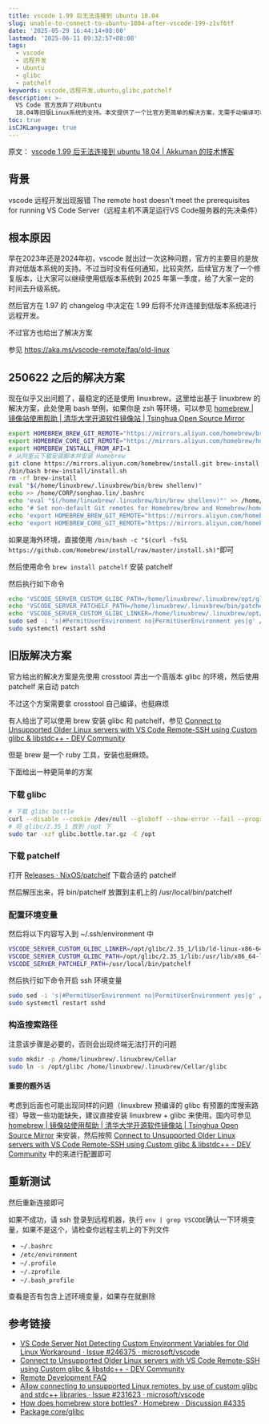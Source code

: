 ```yaml
---
title: vscode 1.99 后无法连接到 ubuntu 18.04
slug: unable-to-connect-to-ubuntu-1804-after-vscode-199-z1vf6tf
date: '2025-05-29 16:44:14+08:00'
lastmod: '2025-06-11 09:32:57+08:00'
tags:
  - vscode
  - 远程开发
  - ubuntu
  - glibc
  - patchelf
keywords: vscode,远程开发,ubuntu,glibc,patchelf
description: >-
  VS Code 官方放弃了对Ubuntu
  18.04等旧版Linux系统的支持。本文提供了一个比官方更简单的解决方案，无需手动编译可绕过系统限制继续使用远程开发功能。
toc: true
isCJKLanguage: true
---
```






原文： [vscode 1.99 后无法连接到 ubuntu 18.04 | Akkuman 的技术博客](https://www.hacktech.cn/post/2025/05/unable-to-connect-to-ubuntu-1804-after-vscode-199-z1vf6tf/)

## 背景

vscode 远程开发出现报错 The remote host doesn't meet the prerequisites for running VS Code Server（远程主机不满足运行VS Code服务器的先决条件）

## 根本原因

早在2023年还是2024年初，vscode 就出过一次这种问题，官方的主要目的是放弃对低版本系统的支持。不过当时没有任何通知，比较突然，后续官方发了一个修复版本，让大家可以继续使用低版本系统到 2025 年第一季度，给了大家一定的时间去升级系统。

然后官方在 1.97 的 changelog 中决定在 1.99 后将不允许连接到低版本系统进行远程开发。

不过官方也给出了解决方案

参见 https://aka.ms/vscode-remote/faq/old-linux

## 250622 之后的解决方案

现在似乎又出问题了，最稳定的还是使用 linuxbrew。这里给出基于 linuxbrew 的解决方案，此处使用 bash 举例，如果你是 zsh 等环境，可以参见 [homebrew | 镜像站使用帮助 | 清华大学开源软件镜像站 | Tsinghua Open Source Mirror](https://mirrors.tuna.tsinghua.edu.cn/help/homebrew/)

```bash
export HOMEBREW_BREW_GIT_REMOTE="https://mirrors.aliyun.com/homebrew/brew.git"
export HOMEBREW_CORE_GIT_REMOTE="https://mirrors.aliyun.com/homebrew/homebrew-core.git"
export HOMEBREW_INSTALL_FROM_API=1
# 从阿里云下载安装脚本并安装 Homebrew 
git clone https://mirrors.aliyun.com/homebrew/install.git brew-install
/bin/bash brew-install/install.sh
rm -rf brew-install
eval "$(/home/linuxbrew/.linuxbrew/bin/brew shellenv)"
echo >> /home/CORP/songhao.lin/.bashrc
echo 'eval "$(/home/linuxbrew/.linuxbrew/bin/brew shellenv)"' >> /home/CORP/songhao.lin/.bashrc
echo '# Set non-default Git remotes for Homebrew/brew and Homebrew/homebrew-core.' >> /home/CORP/songhao.lin/.bashrc
echo 'export HOMEBREW_BREW_GIT_REMOTE="https://mirrors.aliyun.com/homebrew/brew.git"' >> /home/CORP/songhao.lin/.bashrc
echo 'export HOMEBREW_CORE_GIT_REMOTE="https://mirrors.aliyun.com/homebrew/homebrew-core.git"' >> /home/CORP/songhao.lin/.bashrc
```

如果是海外环境，直接使用 `/bin/bash -c "$(curl -fsSL https://github.com/Homebrew/install/raw/master/install.sh)"`​ 即可

然后使用命令 `brew install patchelf`​ 安装 patchelf

然后执行如下命令

```bash
echo 'VSCODE_SERVER_CUSTOM_GLIBC_PATH=/home/linuxbrew/.linuxbrew/opt/glibc/lib' >> ~/.ssh/environment
echo 'VSCODE_SERVER_PATCHELF_PATH=/home/linuxbrew/.linuxbrew/bin/patchelf' >> ~/.ssh/environment
echo 'VSCODE_SERVER_CUSTOM_GLIBC_LINKER=/home/linuxbrew/.linuxbrew/opt/glibc/lib/ld-linux-x86-64.so.2' >> ~/.ssh/environment
sudo sed -i 's|#PermitUserEnvironment no|PermitUserEnvironment yes|g' /etc/ssh/sshd_config
sudo systemctl restart sshd
```

## 旧版解决方案

官方给出的解决方案是先使用 crosstool 弄出一个高版本 glibc 的环境，然后使用 patchelf 来自动 patch

不过这个方案需要拿 crosstool 自己编译，也挺麻烦

有人给出了可以使用 brew 安装 glibc 和 patchelf，参见 [Connect to Unsupported Older Linux servers with VS Code Remote-SSH using Custom glibc &amp; libstdc++ - DEV Community](https://dev.to/subrata/connect-to-unsupported-older-linux-servers-with-vs-code-remote-ssh-using-custom-glibc-libstdc-m63)

但是 brew 是一个 ruby 工具，安装也挺麻烦。

下面给出一种更简单的方案

### 下载 glibc

```bash
# 下载 glibc bottle
curl --disable --cookie /dev/null --globoff --show-error --fail --progress-bar --retry 3 --header 'Authorization: Bearer QQ==' --location --remote-time --output glibc.bottle.tar.gz "https://ghcr.io/v2/homebrew/core/glibc/blobs/sha256:91e866deda35d20e5e5e7a288ae0902b7692ec4398d4267c74c84a6ebcc7cdd9"
# 将 glibc/2.35_1 放到 /opt 下
sudo tar -xzf glibc.bottle.tar.gz -C /opt

```

### 下载 patchelf

打开 [Releases · NixOS/patchelf](https://github.com/NixOS/patchelf/releases) 下载合适的 patchelf

然后解压出来，将 bin/patchelf 放置到主机上的 /usr/local/bin/patchelf

### 配置环境变量

然后将以下内容写入到 ~/.ssh/environment 中

```bash
VSCODE_SERVER_CUSTOM_GLIBC_LINKER=/opt/glibc/2.35_1/lib/ld-linux-x86-64.so.2
VSCODE_SERVER_CUSTOM_GLIBC_PATH=/opt/glibc/2.35_1/lib:/usr/lib/x86_64-linux-gnu:/lib/x86_64-linux-gnu
VSCODE_SERVER_PATCHELF_PATH=/usr/local/bin/patchelf
```

然后执行如下命令开启 ssh 环境变量

```bash
sudo sed -i 's|#PermitUserEnvironment no|PermitUserEnvironment yes|g' /etc/ssh/sshd_config
sudo systemctl restart sshd
```

### 构造搜索路径

注意该步骤是必要的，否则会出现终端无法打开的问题

```bash
sudo mkdir -p /home/linuxbrew/.linuxbrew/Cellar
sudo ln -s /opt/glibc /home/linuxbrew/.linuxbrew/Cellar/glibc
```

#### 重要的题外话

考虑到后面也可能出现同样的问题（linuxbrew 预编译的 glibc 有预置的库搜索路径）导致一些功能缺失，建议直接安装 linuxbrew + glibc 来使用。国内可参见 [homebrew | 镜像站使用帮助 | 清华大学开源软件镜像站 | Tsinghua Open Source Mirror](https://mirrors.tuna.tsinghua.edu.cn/help/homebrew/) 来安装，然后按照 [Connect to Unsupported Older Linux servers with VS Code Remote-SSH using Custom glibc &amp; libstdc++ - DEV Community](https://dev.to/subrata/connect-to-unsupported-older-linux-servers-with-vs-code-remote-ssh-using-custom-glibc-libstdc-m63) 中的来进行配置即可

## 重新测试

然后重新连接即可

如果不成功，请 ssh 登录到远程机器，执行 `env | grep VSCODE`​ 确认一下环境变量，如果不是这个，请检查你远程主机上的下列文件

- ​`~/.bashrc`​
- ​`/etc/environment`​
- ​`~/.profile`​
- ​`~/.zprofile`​
- ​`~/.bash_profile`​

查看是否有包含上述环境变量，如果存在就删除

## 参考链接

- [VS Code Server Not Detecting Custom Environment Variables for Old Linux Workaround · Issue #246375 · microsoft/vscode](https://github.com/microsoft/vscode/issues/246375#issuecomment-2883034221)
- [Connect to Unsupported Older Linux servers with VS Code Remote-SSH using Custom glibc &amp; libstdc++ - DEV Community](https://dev.to/subrata/connect-to-unsupported-older-linux-servers-with-vs-code-remote-ssh-using-custom-glibc-libstdc-m63)
- [Remote Development FAQ](https://code.visualstudio.com/docs/remote/faq#_can-i-run-vs-code-server-on-older-linux-distributions)
- [Allow connecting to unsupported Linux remotes, by use of custom glibc and stdc++ libraries · Issue #231623 · microsoft/vscode](https://github.com/microsoft/vscode/issues/231623)
- [How does homebrew store bottles? · Homebrew · Discussion #4335](https://github.com/orgs/Homebrew/discussions/4335#discussioncomment-5453917)
- [Package core/glibc](https://github.com/Homebrew/homebrew-core/pkgs/container/core%2Fglibc)

‍
